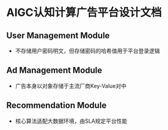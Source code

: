 # AIGC认知计算广告平台设计文档
## User Management Module
* 不存储用户密码明文，但存储密码的哈希值用于平台登录逻辑

## Ad Management Module
* 广告本身以对象存储于主流厂商Key-Value对中

## Recommendation Module
* 核心算法适配大数据环境，由SLA规定平台性能